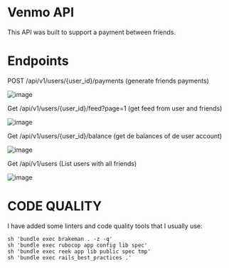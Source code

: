 # Venmo API
This API was built to support a payment between friends.

# Endpoints


POST  /api/v1/users/{user_id}/payments (generate friends payments)

![image](https://user-images.githubusercontent.com/53717512/150615103-4d76c006-4515-47e9-939a-ff71aeeb3b67.png)


Get  /api/v1/users/{user_id}/feed?page=1 (get feed from user and friends)

![image](https://user-images.githubusercontent.com/53717512/150615370-cde09eb5-b9e7-40b1-9923-92a73ef1ebed.png)


Get  /api/v1/users/{user_id}/balance (get de balances of de user account)

![image](https://user-images.githubusercontent.com/53717512/150615425-52b96199-dda0-4439-b845-880e3ad436f1.png)


Get  /api/v1/users (List users with all friends)

![image](https://user-images.githubusercontent.com/53717512/150615484-b0290b8a-ba06-406b-810b-0c8871af8397.png)

# CODE QUALITY
 
 I have added some linters and code quality tools that I usually use:
 
    sh 'bundle exec brakeman . -z -q'
    sh 'bundle exec rubocop app config lib spec'
    sh 'bundle exec reek app lib public spec tmp'
    sh 'bundle exec rails_best_practices .'
    
    
 
 
